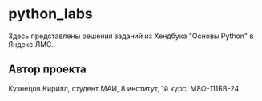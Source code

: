 # python_labs
Здесь представлены решения заданий из Хендбука "Основы Python" в Яндекс ЛМС.


## Автор проекта
Кузнецов Кирилл, студент МАИ, 8 институт, 1й курс, М8О-111БВ-24
